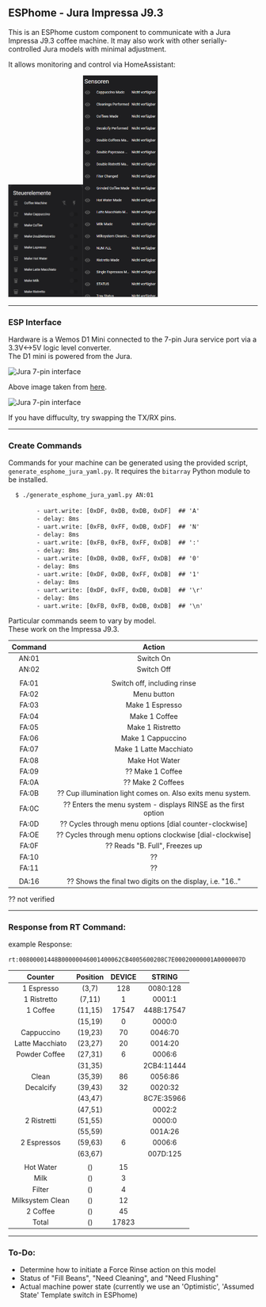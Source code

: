 ## ESPhome - Jura Impressa J9.3
This is an ESPhome custom component to communicate with a Jura Impressa J9.3 coffee machine.  It may also work with other serially-controlled Jura models with minimal adjustment.

It allows monitoring and control via HomeAssistant:

<img src="images/controlelements.png" alt="drawing" width=30%/><img src="images/sensors.png" alt="drawing" width=30%/>

***

### ESP Interface
Hardware is a Wemos D1 Mini connected to the 7-pin Jura service port via a 3.3V<->5V logic level converter.\
The D1 mini is powered from the Jura.

<img src="images/seven-pin-interface.jpg" alt="Jura 7-pin interface">

Above image taken from [here](https://community.home-assistant.io/t/control-your-jura-coffee-machine/26604).

<img src="images/connection-diagram.png" alt="Jura 7-pin interface">

If you have diffuculty, try swapping the TX/RX pins.

***

### Create Commands
Commands for your machine can be generated using the provided script, `generate_esphome_jura_yaml.py`.  It requires the `bitarray` Python module to be installed.

      $ ./generate_esphome_jura_yaml.py AN:01

            - uart.write: [0xDF, 0xDB, 0xDB, 0xDF]  ## 'A'
            - delay: 8ms
            - uart.write: [0xFB, 0xFF, 0xDB, 0xDF]  ## 'N'
            - delay: 8ms
            - uart.write: [0xFB, 0xFB, 0xFF, 0xDB]  ## ':'
            - delay: 8ms
            - uart.write: [0xDB, 0xDB, 0xFF, 0xDB]  ## '0'
            - delay: 8ms
            - uart.write: [0xDF, 0xDB, 0xFF, 0xDB]  ## '1'
            - delay: 8ms
            - uart.write: [0xDF, 0xFF, 0xDB, 0xDB]  ## '\r'
            - delay: 8ms
            - uart.write: [0xFB, 0xFB, 0xDB, 0xDB]  ## '\n'

Particular commands seem to vary by model.\
These work on the Impressa J9.3.

|Command | Action|
| :---: | :---: |
|AN:01 | Switch On|   
|AN:02 | Switch Off|   
|||   
|FA:01 | Switch off, including rinse|    
|FA:02 | Menu button|    
|FA:03 | Make 1 Espresso|    
|FA:04 | Make 1 Coffee|    
|FA:05 | Make 1 Ristretto|    
|FA:06 | Make 1 Cappuccino|    
|FA:07 | Make 1 Latte Macchiato|    
|FA:08 | Make Hot Water|     
|FA:09 | ?? Make 1 Coffee|        
|FA:0A | ?? Make 2 Coffees|    
|FA:0B | ?? Cup illumination light comes on. Also exits menu system.|     
|FA:0C | ?? Enters the menu system - displays RINSE as the first option|       
|FA:0D | ?? Cycles through menu options [dial counter-clockwise]|    
|FA:OE | ?? Cycles through menu options clockwise [dial-clockwise]|     
|FA:0F | ?? Reads "B. Full", Freezes up|     
|FA:10 | ??|    
|FA:11 | ??|    
|||     
|DA:16 | ?? Shows the final two digits on the display, i.e. "16.."|    

?? not verified   

***

### Response from RT Command:    
    
example Response:
```
rt:00800001448B00000046001400062CB4005600208C7E00020000001A0000007D
```

|Counter|Position| DEVICE |STRING |   
| :---: | :---:  | :---:  | :---: |
|1 Espresso|(3,7)|128|0080:128|  
|1 Ristretto|(7,11)|1|0001:1|   
|1 Coffee|(11,15)|17547|448B:17547|
||(15,19)|0|0000:0|   
|Cappuccino|(19,23)|70|0046:70|    
|Latte Macchiato|(23,27)|20|0014:20|    
|Powder Coffee|(27,31)|6|0006:6|  
||(31,35)||2CB4:11444|
|Clean|(35,39)|86|0056:86|    
|Decalcify|(39,43)|32|0020:32| 
||(43,47)||8C7E:35966|
||(47,51)||0002:2|
|2 Ristretti|(51,55)||0000:0|     
||(55,59)||001A:26|     
|2 Espressos|(59,63)|6|0006:6|    
||(63,67)||007D:125|
|||||    
|Hot Water|()|15||     
|Milk|()|3||     
|Filter|()|4||     
|Milksystem Clean|()|12||     
|2 Coffee|()|45||    
|Total|()|17823||    
     
***  
    
### To-Do:
- Determine how to initiate a Force Rinse action on this model
- Status of "Fill Beans", "Need Cleaning", and "Need Flushing"
- Actual machine power state (currently we use an 'Optimistic', 'Assumed State' Template switch in ESPhome)
